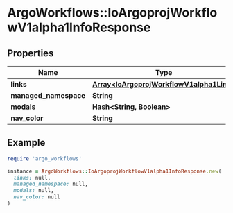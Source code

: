 # ArgoWorkflows::IoArgoprojWorkflowV1alpha1InfoResponse

## Properties

| Name | Type | Description | Notes |
| ---- | ---- | ----------- | ----- |
| **links** | [**Array&lt;IoArgoprojWorkflowV1alpha1Link&gt;**](IoArgoprojWorkflowV1alpha1Link.md) |  | [optional] |
| **managed_namespace** | **String** |  | [optional] |
| **modals** | **Hash&lt;String, Boolean&gt;** |  | [optional] |
| **nav_color** | **String** |  | [optional] |

## Example

```ruby
require 'argo_workflows'

instance = ArgoWorkflows::IoArgoprojWorkflowV1alpha1InfoResponse.new(
  links: null,
  managed_namespace: null,
  modals: null,
  nav_color: null
)
```


